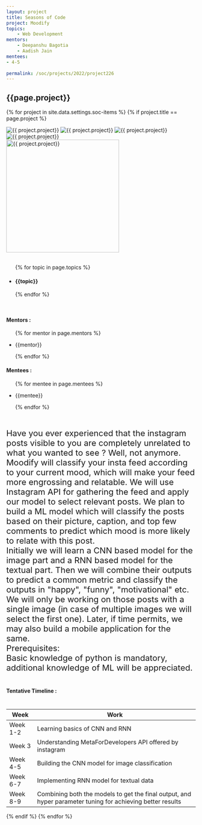 ```yaml
---
layout: project
title: Seasons of Code
project: Moodify
topics:
    - Web Development
mentors:
    - Deepanshu Bagotia 
    - Aadish Jain   
mentees:
- 4-5   
    
permalink: /soc/projects/2022/project226
---
```


<h2 class="display1 m-3 p-3 text-center project-title">{{page.project}}</h2>

{% for project in site.data.settings.soc-items %}
{% if project.title == page.project %}

<div class ="img-soc d-block"> 
    <img src="{{ site.baseurl }}/{{ project.image }}" alt="{{ project.project}}" class="image-1">
    <img src="{{ site.baseurl }}/{{ project.image }}" alt="{{ project.project}}" class="image-2">
    <img src="{{ site.baseurl }}/{{ project.image }}" alt="{{ project.project}}" class="image-3">
    <img src="{{ site.baseurl }}/{{ project.image }}" alt="{{ project.project}}" class="image-4">
</div>
<div class = "mobile-img-soc">
  <img src="{{ site.baseurl }}/{{ project.image }}"  width = "300" height="300" alt="{{ project.project}}" class="border rounded">
  </div>
<div >
    <br>
    <ul>
        {% for topic in page.topics %}
        <li><h4 class="text-primary text-center topics">{{topic}}</h4></li>
        {% endfor %}
    </ul>
    <br>
    <h4 class="display3  ">Mentors :</h4> 
    <ul>
        {% for mentor in page.mentors %}
        <li><p class="lead">{{mentor}}</p></li>
        {% endfor %}
    </ul>
    <h4 class="display3  ">Mentees :</h4> 
    <ul>
        {% for mentee in page.mentees %}
        <li><p class="lead">{{mentee}}</p></li>
        {% endfor %}
    </ul>
</div>
<div class = "project-desc">
    <p class="display3" style = "font-size:22px;" >
        <br>
            Have you ever experienced that the instagram posts visible to you are completely unrelated to what you wanted to see ? Well, not anymore.
            <br>
Moodify will classify your insta feed according to your current mood, which will make your feed more engrossing and relatable. We will use Instagram API for gathering the feed and apply our model to select relevant posts. We plan to build a ML model which will classify the posts based on their picture, caption, and top few comments to predict which mood is more likely to relate with this post. <br>
Initially we will learn a CNN based model for the image part and a RNN based model for the textual part. Then we will combine their outputs to predict a common metric and classify the outputs in "happy", "funny", "motivational" etc. <br>
We will only be working on those posts with a single image (in case of multiple images we will select the first one). Later, if time permits, we may also build a mobile application for the same. 
<br>
Prerequisites: <br>Basic knowledge of python is mandatory, <br> additional knowledge of ML will be appreciated. 
        <br>
    </p>
</div>
<div class = "d-flex flex-wrap">
<div>
    <h4 class="display3" style="margin:40px 0px 40px 0px;">Tentative Timeline :</h4>
    <table class="table table-striped">
    <thead>
        <tr>
        <th>Week</th>
        <th>Work</th>
        </tr>
    </thead>
    <tbody>
    <tr>
      <td  >Week 1-2</td>
      <td>Learning basics of CNN and RNN
</td>
    </tr>
    <tr>
      <td>Week 3</td>
      <td>Understanding MetaForDevelopers API offered by instagram
 </td>
    </tr>
    <tr>
      <td>Week 4-5</td>
      <td>Building the CNN model for image classification

</td>
    </tr>
    <tr>
      <td>Week 6-7</td>
      <td>Implementing RNN model for textual data
</td>
    </tr>
    <tr>
        <td> Week 8-9 </td>
        <td> Combining both the models to get the final output, and hyper parameter tuning for achieving better results  </td>
    </tr>    
    </tbody>
    </table>
</div>
</div>
{% endif %}
{% endfor %}

